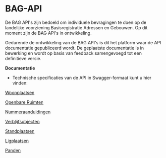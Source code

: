 # BAG-API
De BAG API's zijn bedoeld om individuele bevragingen te doen op de landelijke voorziening Basisregistratie Adressen en Gebouwen. Op dit moment zijn de BAG API's in ontwikkeling.  

Gedurende de ontwikkeling van de BAG API's is dit het platform waar de API documentatie gepubliceerd wordt.
De geplaatste documentatie is in bewerking en wordt op basis van feedback samengevoegd tot een definitieve versie.

__Documentatie__  
* Technische specificaties van de API in Swagger-formaat kunt u hier vinden:


[Woonplaatsen](https://petstore.swagger.io/?url=https://raw.githubusercontent.com/lvbag/BAG-API/master/Technische%20specificatie/Yaml%27s/BAG%20API%20Individuele%20Bevragingen/resolved/individuelebevragingen/v2/woonplaatsen.yaml)

[Openbare Ruimten](https://petstore.swagger.io/?url=https://raw.githubusercontent.com/lvbag/BAG-API/master/Technische%20specificatie/Yaml%27s/BAG%20API%20Individuele%20Bevragingen/resolved/individuelebevragingen/v2/openbareruimten.yaml)

[Nummeraanduidingen](https://petstore.swagger.io/?url=https://raw.githubusercontent.com/lvbag/BAG-API/master/Technische%20specificatie/Yaml%27s/BAG%20API%20Individuele%20Bevragingen/resolved/individuelebevragingen/v2/nummeraanduidingen.yaml)

[Verblijfsobjecten](https://petstore.swagger.io/?url=https://raw.githubusercontent.com/lvbag/BAG-API/master/Technische%20specificatie/Yaml%27s/BAG%20API%20Individuele%20Bevragingen/resolved/individuelebevragingen/v2/verblijfsobjecten.yaml)

[Standplaatsen](https://petstore.swagger.io/?url=https://raw.githubusercontent.com/lvbag/BAG-API/master/Technische%20specificatie/Yaml%27s/BAG%20API%20Individuele%20Bevragingen/resolved/individuelebevragingen/v2/standplaatsen.yaml)

[Ligplaatsen](https://petstore.swagger.io/?url=https://raw.githubusercontent.com/lvbag/BAG-API/master/Technische%20specificatie/Yaml%27s/BAG%20API%20Individuele%20Bevragingen/resolved/individuelebevragingen/v2/ligplaatsen.yaml)

[Panden](https://petstore.swagger.io/?url=https://raw.githubusercontent.com/lvbag/BAG-API/master/Technische%20specificatie/Yaml%27s/BAG%20API%20Individuele%20Bevragingen/resolved/individuelebevragingen/v2/panden.yaml)  
  


